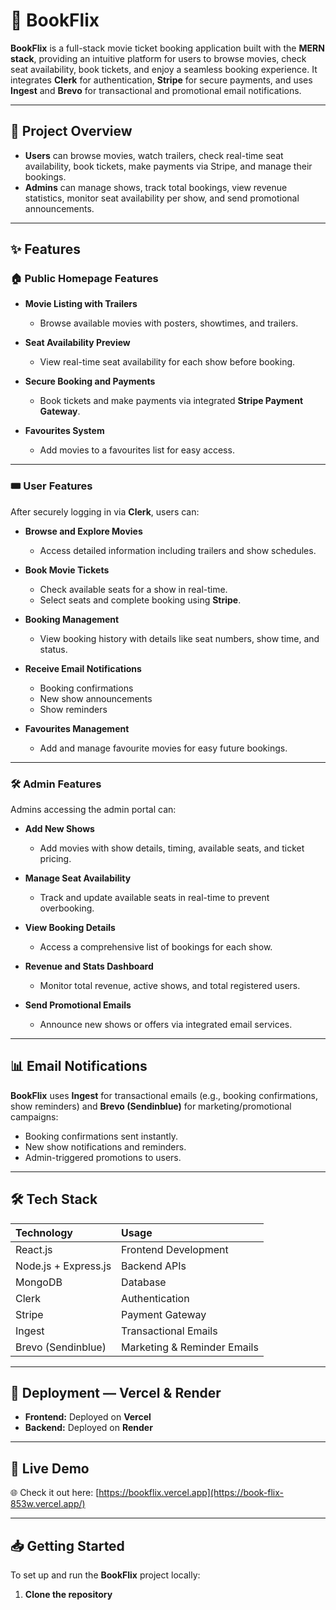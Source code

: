 # 🎥 BookFlix

**BookFlix** is a full-stack movie ticket booking application built with the **MERN stack**, providing an intuitive platform for users to browse movies, check seat availability, book tickets, and enjoy a seamless booking experience. It integrates **Clerk** for authentication, **Stripe** for secure payments, and uses **Ingest** and **Brevo** for transactional and promotional email notifications.

---

## 📌 Project Overview

- **Users** can browse movies, watch trailers, check real-time seat availability, book tickets, make payments via Stripe, and manage their bookings.
- **Admins** can manage shows, track total bookings, view revenue statistics, monitor seat availability per show, and send promotional announcements.

---

## ✨ Features

### 🏠 Public Homepage Features

- **Movie Listing with Trailers**
  - Browse available movies with posters, showtimes, and trailers.

- **Seat Availability Preview**
  - View real-time seat availability for each show before booking.

- **Secure Booking and Payments**
  - Book tickets and make payments via integrated **Stripe Payment Gateway**.

- **Favourites System**
  - Add movies to a favourites list for easy access.

---

### 🎟️ User Features

After securely logging in via **Clerk**, users can:

- **Browse and Explore Movies**
  - Access detailed information including trailers and show schedules.

- **Book Movie Tickets**
  - Check available seats for a show in real-time.
  - Select seats and complete booking using **Stripe**.

- **Booking Management**
  - View booking history with details like seat numbers, show time, and status.

- **Receive Email Notifications**
  - Booking confirmations
  - New show announcements
  - Show reminders

- **Favourites Management**
  - Add and manage favourite movies for easy future bookings.

---

### 🛠️ Admin Features

Admins accessing the admin portal can:

- **Add New Shows**
  - Add movies with show details, timing, available seats, and ticket pricing.

- **Manage Seat Availability**
  - Track and update available seats in real-time to prevent overbooking.

- **View Booking Details**
  - Access a comprehensive list of bookings for each show.

- **Revenue and Stats Dashboard**
  - Monitor total revenue, active shows, and total registered users.

- **Send Promotional Emails**
  - Announce new shows or offers via integrated email services.

---

## 📊 Email Notifications

**BookFlix** uses **Ingest** for transactional emails (e.g., booking confirmations, show reminders) and **Brevo (Sendinblue)** for marketing/promotional campaigns:

- Booking confirmations sent instantly.
- New show notifications and reminders.
- Admin-triggered promotions to users.

---

## 🛠️ Tech Stack

| Technology  | Usage |
|:-------------|:----------|
| React.js      | Frontend Development |
| Node.js + Express.js | Backend APIs |
| MongoDB       | Database |
| Clerk         | Authentication |
| Stripe        | Payment Gateway |
| Ingest        | Transactional Emails |
| Brevo (Sendinblue) | Marketing & Reminder Emails |

---

## 🚀 Deployment — Vercel & Render

- **Frontend:** Deployed on **Vercel**
- **Backend:** Deployed on **Render**

---

## 🚀 Live Demo

🌐 Check it out here: [https://bookflix.vercel.app](https://book-flix-853w.vercel.app/)

---

## 📥 Getting Started

To set up and run the **BookFlix** project locally:

1. **Clone the repository**


